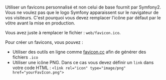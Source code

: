Utiliser un favicons personnalisé et non celui de base fournit par Symfony2. Vous ne voulez pas que le logo Symfony apparaissent sur le navigateur de vos visiteurs. C'est pourquoi vous devez remplacer l'icône par défaut par le vôtre avant la mise en production.

Vous avez juste à remplacer le fichier : `web/favicon.ico`.

Pour créer un favicons, vous pouvez :

* Utiliser des outils en ligne comme [favicon.cc](http://www.favicon.cc) afin de générer des fichiers `.ico`
* Utiliser une icône PNG. Dans ce cas vous devez définir un `link` dans votre code HTML : `<link rel="icon" type="image/png" href="yourFavIcon.png">`
